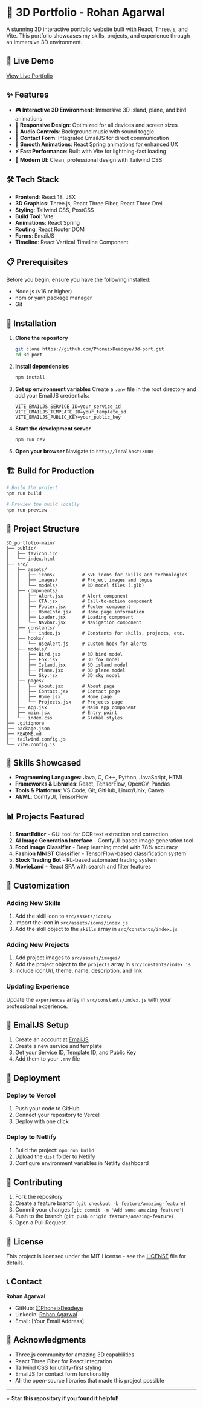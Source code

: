 # 🌟 3D Portfolio - Rohan Agarwal

A stunning 3D interactive portfolio website built with React, Three.js, and Vite. This portfolio showcases my skills, projects, and experience through an immersive 3D environment.

## 🚀 Live Demo

[View Live Portfolio](https://your-portfolio-url.com) <!-- Replace with your actual deployed URL -->

## ✨ Features

- **🎮 Interactive 3D Environment**: Immersive 3D island, plane, and bird animations
- **📱 Responsive Design**: Optimized for all devices and screen sizes
- **🎵 Audio Controls**: Background music with sound toggle
- **📧 Contact Form**: Integrated EmailJS for direct communication
- **🎨 Smooth Animations**: React Spring animations for enhanced UX
- **⚡ Fast Performance**: Built with Vite for lightning-fast loading
- **🎯 Modern UI**: Clean, professional design with Tailwind CSS

## 🛠️ Tech Stack

- **Frontend**: React 18, JSX
- **3D Graphics**: Three.js, React Three Fiber, React Three Drei
- **Styling**: Tailwind CSS, PostCSS
- **Build Tool**: Vite
- **Animations**: React Spring
- **Routing**: React Router DOM
- **Forms**: EmailJS
- **Timeline**: React Vertical Timeline Component

## 📋 Prerequisites

Before you begin, ensure you have the following installed:
- Node.js (v16 or higher)
- npm or yarn package manager
- Git

## 🔧 Installation

1. **Clone the repository**
   ```bash
   git clone https://github.com/PhoneixDeadeye/3d-port.git
   cd 3d-port
   ```

2. **Install dependencies**
   ```bash
   npm install
   ```

3. **Set up environment variables**
   Create a `.env` file in the root directory and add your EmailJS credentials:
   ```env
   VITE_EMAILJS_SERVICE_ID=your_service_id
   VITE_EMAILJS_TEMPLATE_ID=your_template_id
   VITE_EMAILJS_PUBLIC_KEY=your_public_key
   ```

4. **Start the development server**
   ```bash
   npm run dev
   ```

5. **Open your browser**
   Navigate to `http://localhost:3000`

## 🏗️ Build for Production

```bash
# Build the project
npm run build

# Preview the build locally
npm run preview
```

## 📁 Project Structure

```
3D_portfolio-main/
├── public/
│   ├── favicon.ico
│   └── index.html
├── src/
│   ├── assets/
│   │   ├── icons/          # SVG icons for skills and technologies
│   │   ├── images/         # Project images and logos
│   │   └── models/         # 3D model files (.glb)
│   ├── components/
│   │   ├── Alert.jsx       # Alert component
│   │   ├── CTA.jsx         # Call-to-action component
│   │   ├── Footer.jsx      # Footer component
│   │   ├── HomeInfo.jsx    # Home page information
│   │   ├── Loader.jsx      # Loading component
│   │   └── Navbar.jsx      # Navigation component
│   ├── constants/
│   │   └── index.js        # Constants for skills, projects, etc.
│   ├── hooks/
│   │   └── useAlert.js     # Custom hook for alerts
│   ├── models/
│   │   ├── Bird.jsx        # 3D bird model
│   │   ├── Fox.jsx         # 3D fox model
│   │   ├── Island.jsx      # 3D island model
│   │   ├── Plane.jsx       # 3D plane model
│   │   └── Sky.jsx         # 3D sky model
│   ├── pages/
│   │   ├── About.jsx       # About page
│   │   ├── Contact.jsx     # Contact page
│   │   ├── Home.jsx        # Home page
│   │   └── Projects.jsx    # Projects page
│   ├── App.jsx             # Main app component
│   ├── main.jsx            # Entry point
│   └── index.css           # Global styles
├── .gitignore
├── package.json
├── README.md
├── tailwind.config.js
└── vite.config.js
```

## 🎯 Skills Showcased

- **Programming Languages**: Java, C, C++, Python, JavaScript, HTML
- **Frameworks & Libraries**: React, TensorFlow, OpenCV, Pandas
- **Tools & Platforms**: VS Code, Git, GitHub, Linux/Unix, Canva
- **AI/ML**: ComfyUI, TensorFlow

## 📊 Projects Featured

1. **SmartEditor** - GUI tool for OCR text extraction and correction
2. **AI Image Generation Interface** - ComfyUI-based image generation tool
3. **Food Image Classifier** - Deep learning model with 78% accuracy
4. **Fashion MNIST Classifier** - TensorFlow-based classification system
5. **Stock Trading Bot** - RL-based automated trading system
6. **MovieLand** - React SPA with search and filter features

## 🎨 Customization

### Adding New Skills
1. Add the skill icon to `src/assets/icons/`
2. Import the icon in `src/assets/icons/index.js`
3. Add the skill object to the `skills` array in `src/constants/index.js`

### Adding New Projects
1. Add project images to `src/assets/images/`
2. Add the project object to the `projects` array in `src/constants/index.js`
3. Include iconUrl, theme, name, description, and link

### Updating Experience
Update the `experiences` array in `src/constants/index.js` with your professional experience.

## 📧 EmailJS Setup

1. Create an account at [EmailJS](https://www.emailjs.com/)
2. Create a new service and template
3. Get your Service ID, Template ID, and Public Key
4. Add them to your `.env` file

## 🚀 Deployment

### Deploy to Vercel
1. Push your code to GitHub
2. Connect your repository to Vercel
3. Deploy with one click

### Deploy to Netlify
1. Build the project: `npm run build`
2. Upload the `dist` folder to Netlify
3. Configure environment variables in Netlify dashboard

## 🤝 Contributing

1. Fork the repository
2. Create a feature branch (`git checkout -b feature/amazing-feature`)
3. Commit your changes (`git commit -m 'Add some amazing feature'`)
4. Push to the branch (`git push origin feature/amazing-feature`)
5. Open a Pull Request

## 📄 License

This project is licensed under the MIT License - see the [LICENSE](LICENSE) file for details.

## 📞 Contact

**Rohan Agarwal**
- GitHub: [@PhoneixDeadeye](https://github.com/PhoneixDeadeye)
- LinkedIn: [Rohan Agarwal](https://www.linkedin.com/in/rohan-agarwal007/)
- Email: [Your Email Address]

## 🙏 Acknowledgments

- Three.js community for amazing 3D capabilities
- React Three Fiber for React integration
- Tailwind CSS for utility-first styling
- EmailJS for contact form functionality
- All the open-source libraries that made this project possible

---

⭐ **Star this repository if you found it helpful!**
